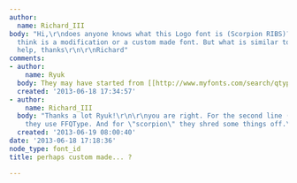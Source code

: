 ```yaml
---
author:
  name: Richard_III
body: "Hi,\r\ndoes anyone knows what this Logo font is (Scorpion RIBS)?\r\n\r\nhttp://www.yachtandboat.com.au/brands/scorpion-ribs\r\n\r\nI
  think is a modification or a custom made font. But what is similar to this?\r\n\r\nplease
  help, thanks\r\n\r\nRichard"
comments:
- author:
    name: Ryuk
  body: They may have started from [[http://www.myfonts.com/search/qtype|FF Qtype]].
  created: '2013-06-18 17:34:57'
- author:
    name: Richard_III
  body: "Thanks a lot Ryuk!\r\n\r\nyou are right. For the second line (RIBS AUSTRALIA)
    they use FFQType. And for \"scorpion\" they shred some things off.\r\n\r\nRichard"
  created: '2013-06-19 08:00:40'
date: '2013-06-18 17:18:36'
node_type: font_id
title: perhaps custom made... ?

---
```

